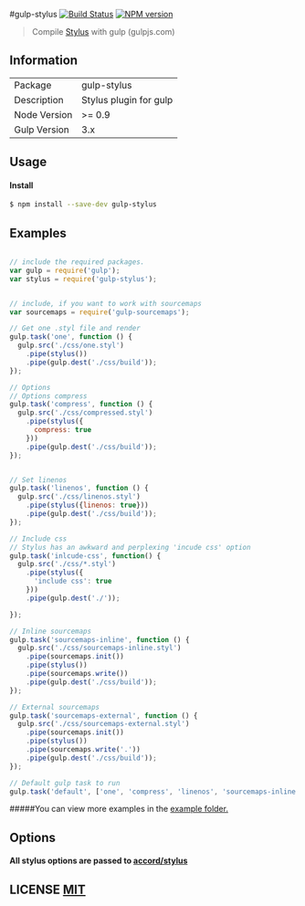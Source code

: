 #gulp-stylus
[![Build Status](https://travis-ci.org/stevelacy/gulp-stylus.png?branch=master)](https://travis-ci.org/stevelacy/gulp-stylus)
[![NPM version](https://badge.fury.io/js/gulp-stylus.png)](http://badge.fury.io/js/gulp-stylus)

> Compile [Stylus](http://learnboost.github.io/stylus/) with gulp (gulpjs.com)

## Information

<table>
<tr>
<td>Package</td><td>gulp-stylus</td>
</tr>
<tr>
<td>Description</td>
<td>Stylus plugin for gulp</td>
</tr>
<tr>
<td>Node Version</td>
<td>>= 0.9</td>
</tr>
<tr>
<td>Gulp Version</td>
<td>3.x</td>
</tr>
</table>

## Usage

#### Install

```sh
$ npm install --save-dev gulp-stylus
```

## Examples

```javascript

// include the required packages.
var gulp = require('gulp');
var stylus = require('gulp-stylus');


// include, if you want to work with sourcemaps
var sourcemaps = require('gulp-sourcemaps');

// Get one .styl file and render
gulp.task('one', function () {
  gulp.src('./css/one.styl')
    .pipe(stylus())
    .pipe(gulp.dest('./css/build'));
});

// Options
// Options compress
gulp.task('compress', function () {
  gulp.src('./css/compressed.styl')
    .pipe(stylus({
      compress: true
    }))
    .pipe(gulp.dest('./css/build'));
});


// Set linenos
gulp.task('linenos', function () {
  gulp.src('./css/linenos.styl')
    .pipe(stylus({linenos: true}))
    .pipe(gulp.dest('./css/build'));
});

// Include css
// Stylus has an awkward and perplexing 'incude css' option
gulp.task('inlcude-css', function() {
  gulp.src('./css/*.styl')
    .pipe(stylus({
      'include css': true
    }))
    .pipe(gulp.dest('./'));

});

// Inline sourcemaps
gulp.task('sourcemaps-inline', function () {
  gulp.src('./css/sourcemaps-inline.styl')
    .pipe(sourcemaps.init())
    .pipe(stylus())
    .pipe(sourcemaps.write())
    .pipe(gulp.dest('./css/build'));
});

// External sourcemaps
gulp.task('sourcemaps-external', function () {
  gulp.src('./css/sourcemaps-external.styl')
    .pipe(sourcemaps.init())
    .pipe(stylus())
    .pipe(sourcemaps.write('.'))
    .pipe(gulp.dest('./css/build'));
});

// Default gulp task to run
gulp.task('default', ['one', 'compress', 'linenos', 'sourcemaps-inline', 'sourcemaps-external']);

```

#####You can view more examples in the [example folder.](https://github.com/stevelacy/gulp-stylus/tree/master/examples)

## Options
#### All stylus options are passed to [accord/stylus](https://github.com/jenius/accord/blob/master/docs/stylus.md)



## LICENSE [MIT](LICENSE)

